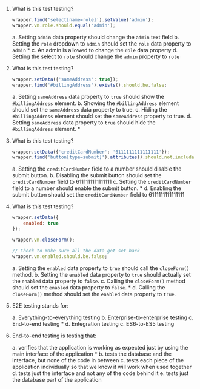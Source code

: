 1. What is this test testing?

    ```javascript
    wrapper.find('select[name=role]').setValue('admin');
    wrapper.vm.role.should.equal('admin');
    ```

    a. Setting `admin` data property should change the `admin` text field
    b. Setting the `role` dropdown to `admin` should set the `role` data property to `admin` *
    c. An admin is allowed to change the `role` data property
    d. Setting the select to `role` should change the `admin` property to `role`

2. What is this test testing?

    ```javascript
    wrapper.setData({'sameAddress': true});
    wrapper.find('#billingAddress').exists().should.be.false;
    ```

    a. Setting `sameAddress` data property to `true` should show the `#billingAddress` element.
    b. Showing the `#billingAddress` element should set the `sameAddress` data property to true.
    c. Hiding the `#billingAddress` element should set the `sameAddress` property to true.
    d. Setting `sameAddress` data property to `true` should hide the `#billingAddress` element. *

3. What is this test testing?

    ```javascript
    wrapper.setData({'creditCardNumber': '6111111111111111'});
    wrapper.find('button[type=submit]').attributes().should.not.include.key('disabled');
    ```

    a. Setting the `creditCardNumber` field to a number should disable the submit button.
    b. Disabling the submit button should set the `creditCardNumber` field to 6111111111111111
    c. Setting the `creditCardNumber` field to a number should enable the submit button. *
    d. Enabling the submit button should set the `creditCardNumber` field to 6111111111111111

4. What is this test testing?

    ```javascript
    wrapper.setData({
        enabled: true
    });

    wrapper.vm.closeForm();

    // Check to make sure all the data got set back
    wrapper.vm.enabled.should.be.false;
    ```

    a. Setting the `enabled` data property to `true` should call the `closeForm()` method.
    b. Setting the `enabled` data property to `true` should actually set the `enabled` data property to `false`.
    c. Calling the `closeForm()` method should set the `enabled` data property to `false`. *
    d. Calling the `closeForm()` method should set the `enabled` data property to `true`.

5.  E2E testing stands for:

    a. Everything-to-everything testing
    b. Enterprise-to-enterprise testing
    c. End-to-end testing *
    d. Entegration testing
    c. ES6-to-ES5 testing

6.  End-to-end testing is testing that:

    a. verifies that the application is working as expected just by using the main interface of the application *
    b. tests the database and the interface, but none of the code in between
    c. tests each piece of the application individually so that we know it will work when used together
    d. tests just the interface and not any of the code behind it
    e. tests just the database part of the application